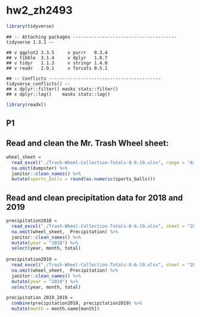 hw2\_zh2493
================

``` r
library(tidyverse)
```

    ## -- Attaching packages --------------------------------------- tidyverse 1.3.1 --

    ## v ggplot2 3.3.5     v purrr   0.3.4
    ## v tibble  3.1.4     v dplyr   1.0.7
    ## v tidyr   1.1.3     v stringr 1.4.0
    ## v readr   2.0.1     v forcats 0.5.1

    ## -- Conflicts ------------------------------------------ tidyverse_conflicts() --
    ## x dplyr::filter() masks stats::filter()
    ## x dplyr::lag()    masks stats::lag()

``` r
library(readxl)
```

## P1

## Read and clean the Mr. Trash Wheel sheet:

``` r
wheel_sheet = 
  read_excel("./Trash-Wheel-Collection-Totals-8-6-19.xlsx", range = "A2:N408", sheet = "Mr. Trash Wheel") %>%
  na.omit(dumpster) %>%
  janitor::clean_names() %>%
  mutate(sports_balls = round(as.numeric(sports_balls)))
```

## Read and clean precipitation data for 2018 and 2019

``` r
precipitation2018 = 
  read_excel("./Trash-Wheel-Collection-Totals-8-6-19.xlsx", sheet = "2018 Precipitation", range = "A2:B14") %>%
  na.omit(wheel_sheet,  Precipitation) %>%
  janitor::clean_names() %>%
  mutate(year = "2018") %>%
  select(year, month, total)
  
precipitation2019 = 
  read_excel("./Trash-Wheel-Collection-Totals-8-6-19.xlsx", sheet = "2019 Precipitation", range = "A2:B14") %>%
  na.omit(wheel_sheet,  Precipitation) %>%
  janitor::clean_names() %>%
  mutate(year = "2019") %>%
  select(year, month, total)

precipitation_2018_2019 = 
  combine(precipitation2018, precipitation2019) %>%
  mutate(month = month.name[month])
```
